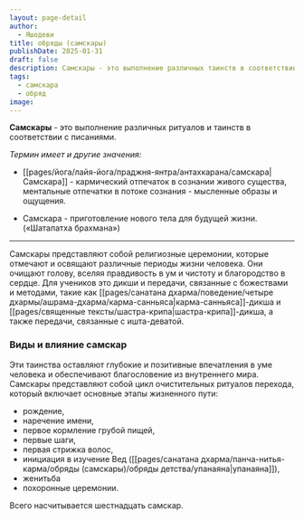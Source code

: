 ```yaml
---
layout: page-detail
author:
  - Яшодеви
title: обряды (самскары)
publishDate: 2025-01-31
draft: false
description: Самскары - это выполнение различных таинств в соответствии с писаниями. Эти таинства представляют собой религиозные церемонии, которые отмечают и освящают различные периоды жизни человека. Они очищают голову, вселяя правдивость в ум и чистоту и благородство в сердце. Для учеников это дикши и передачи, связанные с божествами и методами, такие как карма-санньяса-дикша и шастра-крипа-дикша, а также передачи, связанные с ишта-деватой.
tags:
  - самскара
  - обряд
image:
---
```

**Самскары** - это выполнение различных ритуалов и таинств в соответствии с писаниями. 

*Термин имеет и другие значения:*

- [[pages/йога/лайя-йога/праджня-янтра/антахкарана/самскара|Самскара]] - кармический отпечаток в сознании живого существа, ментальные отпечатки в потоке сознания - мысленные образы и ощущения.

- Самскара - приготовление нового тела для будущей жизни. («Шатапатха брахмана»)

---
Самскары представляют собой религиозные церемонии, которые отмечают и освящают различные периоды жизни человека. Они очищают голову, вселяя правдивость в ум и чистоту и благородство в сердце. Для учеников это дикши и передачи, связанные с божествами и методами, такие как [[pages/санатана дхарма/поведение/четыре дхармы/ашрама-дхарма/карма-санньяса|карма-санньяса]]-дикша и [[pages/священные тексты/шастра-крипа|шастра-крипа]]-дикша, а также передачи, связанные с ишта-деватой.
### Виды и влияние самскар

Эти таинства оставляют глубокие и позитивные впечатления в уме человека и обеспечивают благословение из внутреннего мира. Самскары представляют собой цикл очистительных ритуалов перехода, который включает основные этапы жизненного пути: 
- рождение,
- наречение имени,
- первое кормление грубой пищей,
- первые шаги,
- первая стрижка волос,
- инициация в изучение Вед ([[pages/санатана дхарма/панча-нитья-карма/обряды (самскары)/обряды детства/упанаяна|упанаяна]]),
- женитьба
- похоронные церемонии. 

Всего насчитывается шестнадцать самскар.